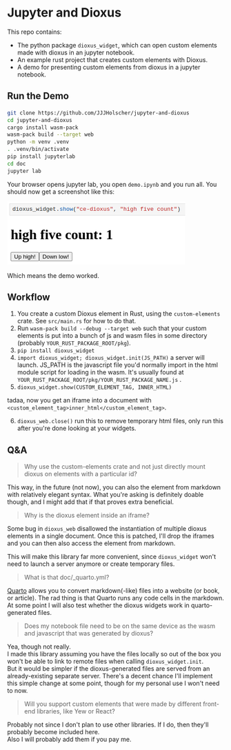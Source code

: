 # Jupyter and Dioxus

This repo contains:

- The python package `dioxus_widget`, which can open custom elements made with dioxus in an jupyter notebook.
- An example rust project that creates custom elements with Dioxus.
- A demo for presenting custom elements from dioxus in a jupyter notebook.

## Run the Demo

```sh
git clone https://github.com/JJJHolscher/jupyter-and-dioxus
cd jupyter-and-dioxus
cargo install wasm-pack
wasm-pack build --target web
python -m venv .venv
. .venv/bin/activate
pip install jupyterlab
cd doc
jupyter lab
```

Your browser opens jupyter lab, you open `demo.ipynb` and you run all.
You should now get a screenshot like this:

![screenshot of the widget showing in the output of a code cell](fig/widget-screenshot.png)

Which means the demo worked.

## Workflow

1. You create a custom Dioxus element in Rust, using the `custom-elements` crate. See `src/main.rs` for how to do that.
2. Run `wasm-pack build --debug --target web` such that your custom elements is put into a bunch of js and wasm files in some directory (probably `YOUR_RUST_PACKAGE_ROOT/pkg`).
3. `pip install dioxus_widget` 
4. `import dioxus_widget; dioxus_widget.init(JS_PATH)` a server will launch. JS_PATH is the javascript file you'd normally import in the html module script for loading in the wasm. It's usually found at `YOUR_RUST_PACKAGE_ROOT/pkg/YOUR_RUST_PACKAGE_NAME.js` .
5. `dioxus_widget.show(CUSTOM_ELEMENT_TAG, INNER_HTML)`

tadaa, now you get an iframe into a document with `<custom_element_tag>inner_html</custom_element_tag>`.

6. `dioxus_web.close()` run this to remove temporary html files, only run this after you're done looking at your widgets.


## Q&A

> Why use the custom-elements crate and not just directly mount dioxus on elements with a particular id?

This way, in the future (not now), you can also the element from markdown with relatively elegant syntax.
What you're asking is definitely doable though, and I might add that if that proves extra beneficial.

> Why is the dioxus element inside an iframe?

Some bug in `dioxus_web` disallowed the instantiation of multiple dioxus elements in a single document. Once this is patched, I'll drop the iframes and you can then also access the element from markdown.

This will make this library far more convenient, since `dioxus_widget` won't need to launch a server anymore or create temporary files.

> What is that doc/_quarto.yml?

[Quarto](quarto.org) allows you to convert markdown(-like) files into a website (or book, or article). The rad thing is that Quarto runs any code cells in the markdown.
At some point I will also test whether the dioxus widgets work in quarto-generated files.

> Does my notebook file need to be on the same device as the wasm and javascript that was generated by dioxus?

Yea, though not really.  
I made this library assuming you have the files locally so out of the box you won't be able to link to remote files when calling `dioxus_widget.init`.  
But it would be simpler if the dioxus-generated files are served from an already-existing separate server.
There's a decent chance I'll implement this simple change at some point, though for my personal use I won't need to now.

> Will you support custom elements that were made by different front-end libraries, like Yew or React?

Probably not since I don't plan to use other libraries. If I do, then they'll probably become included here.  
Also I will probably add them if you pay me.
